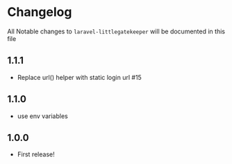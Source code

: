 # Changelog

All Notable changes to `laravel-littlegatekeeper` will be documented in this file

## 1.1.1

- Replace url() helper with static login url #15

## 1.1.0

- use env variables

## 1.0.0
- First release!
